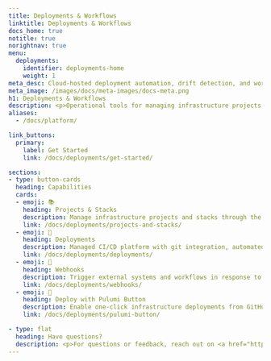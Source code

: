 ```yaml
---
title: Deployments & Workflows
linktitle: Deployments & Workflows
docs_home: true
notitle: true
norightnav: true
menu:
  deployments:
    identifier: deployments-home
    weight: 1
meta_desc: Cloud-hosted deployment automation, drift detection, and workflow management for infrastructure as code.
meta_image: /images/docs/meta-images/docs-meta.png
h1: Deployments & Workflows
description: <p>Operational tools for managing infrastructure projects, automating deployments, and integrating workflows.</p>
aliases:
  - /docs/platform/

link_buttons:
  primary:
    label: Get Started
    link: /docs/deployments/get-started/

sections:
- type: button-cards
  heading: Capabilities
  cards:
  - emoji: 📚
    heading: Projects & Stacks
    description: Manage infrastructure projects and stacks through the Pulumi Cloud web interface with role-based access controls, team permissions, and stack tagging.
    link: /docs/deployments/projects-and-stacks/
  - emoji: 🚀
    heading: Deployments
    description: Managed CI/CD platform with git integration, automated drift detection and remediation, ephemeral review stacks for pull requests, scheduled operations, and TTL-based cleanup for temporary infrastructure.
    link: /docs/deployments/deployments/
  - emoji: 🔔
    heading: Webhooks
    description: Trigger external systems and workflows in response to stack updates, deployments, drift detection, and policy violations. Integrates with Slack, Microsoft Teams, or custom webhooks.
    link: /docs/deployments/webhooks/
  - emoji: 🔘
    heading: Deploy with Pulumi Button
    description: Enable one-click infrastructure deployments from GitHub repositories, gists, or any web page using embeddable deployment buttons.
    link: /docs/deployments/pulumi-button/

- type: flat
  heading: Have questions?
  description: <p>For questions or feedback, reach out on <a href="https://slack.pulumi.com" target="_blank">community Slack</a>, <a href="https://github.com/pulumi" target="_blank">GitHub</a>, or <a href="/support/">contact support</a>.</p>
---
```


